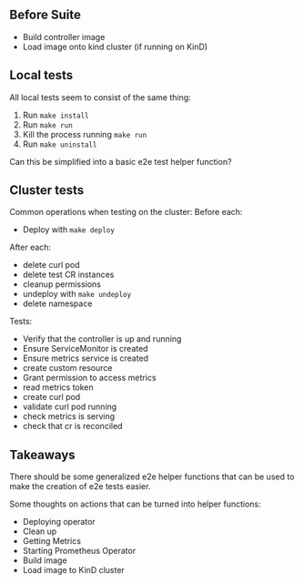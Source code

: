 ## Before Suite
- Build controller image
- Load image onto kind cluster (if running on KinD)

## Local tests
All local tests seem to consist of the same thing:
1. Run `make install`
2. Run `make run`
3. Kill the process running `make run`
4. Run `make uninstall`

Can this be simplified into a basic e2e test helper function?

## Cluster tests
Common operations when testing on the cluster:
Before each:
- Deploy with `make deploy`

After each:
- delete curl pod
- delete test CR instances
- cleanup permissions
- undeploy with `make undeploy`
- delete namespace

Tests:
- Verify that the controller is up and running
- Ensure ServiceMonitor is created
- Ensure metrics service is created
- create custom resource
- Grant permission to access metrics
- read metrics token
- create curl pod
- validate curl pod running
- check metrics is serving
- check that cr is reconciled

## Takeaways
There should be some generalized e2e helper functions that can be used to make the creation of e2e tests easier.

Some thoughts on actions that can be turned into helper functions:
- Deploying operator
- Clean up
- Getting Metrics
- Starting Prometheus Operator
- Build image
- Load image to KinD cluster
